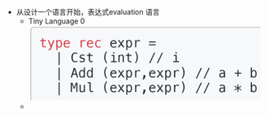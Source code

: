- 从设计一个语言开始，表达式evaluation 语言
	- Tiny Language 0
	  ![image.png](../assets/image_1668603401719_0.png)
	-
